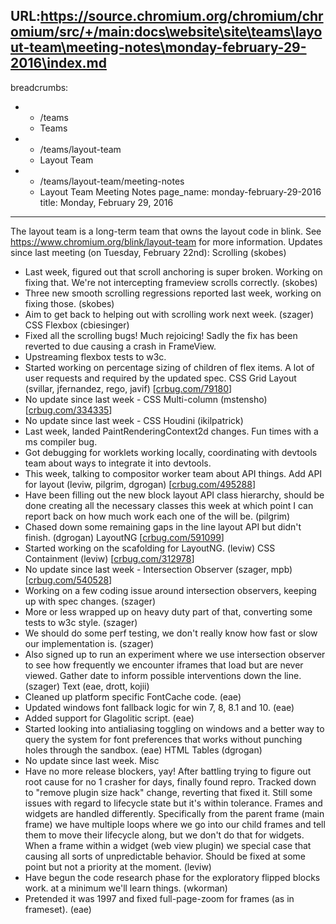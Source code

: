 URL:https://source.chromium.org/chromium/chromium/src/+/main:docs\website\site\teams\layout-team\meeting-notes\monday-february-29-2016\index.md
---
breadcrumbs:
- - /teams
  - Teams
- - /teams/layout-team
  - Layout Team
- - /teams/layout-team/meeting-notes
  - Layout Team Meeting Notes
page_name: monday-february-29-2016
title: Monday, February 29, 2016
---

The layout team is a long-term team that owns the layout code in blink.
See <https://www.chromium.org/blink/layout-team> for more information.
Updates since last meeting (on Tuesday, February 22nd):
Scrolling (skobes)
- Last week, figured out that scroll anchoring is super broken. Working
on fixing that. We're not intercepting frameview scrolls correctly.
(skobes)
- Three new smooth scrolling regressions reported last week, working on
fixing those. (skobes)
- Aim to get back to helping out with scrolling work next week.
(szager)
CSS Flexbox (cbiesinger)
- Fixed all the scrolling bugs! Much rejoicing! Sadly the fix has been
reverted to due causing a crash in FrameView.
- Upstreaming flexbox tests to w3c.
- Started working on percentage sizing of children of flex items. A lot
of user requests and required by the updated spec.
CSS Grid Layout (svillar, jfernandez, rego, javif)
\[[crbug.com/79180](https://crbug.com/79180)\]
- No update since last week -
CSS Multi-column (mstensho) \[[crbug.com/334335](https://crbug.com/334335)\]
- No update since last week -
CSS Houdini (ikilpatrick)
- Last week, landed PaintRenderingContext2d changes. Fun times with a ms
compiler bug.
- Got debugging for worklets working locally, coordinating with devtools
team about ways to integrate it into devtools.
- This week, talking to compositor worker team about API things.
Add API for layout (leviw, pilgrim, dgrogan)
\[[crbug.com/495288](https://crbug.com/495288)\]
- Have been filling out the new block layout API class hierarchy, should
be done creating all the necessary classes this week at which point I
can report back on how much work each one of the will be. (pilgrim)
- Chased down some remaining gaps in the line layout API but didn't
finish. (dgrogan)
LayoutNG \[[crbug.com/591099](https://crbug.com/591099)\]
- Started working on the scafolding for LayoutNG. (leviw)
CSS Containment (leviw) \[[crbug.com/312978](https://crbug.com/312978)\]
- No update since last week -
Intersection Observer (szager, mpb)
\[[crbug.com/540528](https://crbug.com/540528)\]
- Working on a few coding issue around intersection observers, keeping
up with spec changes. (szager)
- More or less wrapped up on heavy duty part of that, converting some
tests to w3c style. (szager)
- We should do some perf testing, we don't really know how fast or slow
our implementation is. (szager)
- Also signed up to run an experiment where we use intersection observer
to see how frequently we encounter iframes that load but are never
viewed. Gather date to inform possible interventions down the line.
(szager)
Text (eae, drott, kojii)
- Cleaned up platform specific FontCache code. (eae)
- Updated windows font fallback logic for win 7, 8, 8.1 and 10. (eae)
- Added support for Glagolitic script. (eae)
- Started looking into antialiasing toggling on windows and a better way
to query the system for font preferences that works without punching
holes through the sandbox. (eae)
HTML Tables (dgrogan)
- No update since last week.
Misc
- Have no more release blockers, yay! After battling trying to figure
out root cause for no 1 crasher for days, finally found repro. Tracked
down to "remove plugin size hack" change, reverting that fixed it.
Still some issues with regard to lifecycle state but it's within
tolerance. Frames and widgets are handled differently. Specifically
from the parent frame (main frame) we have multiple loops where we go
into our child frames and tell them to move their lifecycle along,
but we don't do that for widgets. When a frame within a widget (web
view plugin) we special case that causing all sorts of unpredictable
behavior. Should be fixed at some point but not a priority at the
moment. (leviw)
- Have begun the code research phase for the exploratory flipped blocks
work. at a minimum we'll learn things. (wkorman)
- Pretended it was 1997 and fixed full-page-zoom for frames (as in
frameset). (eae)
